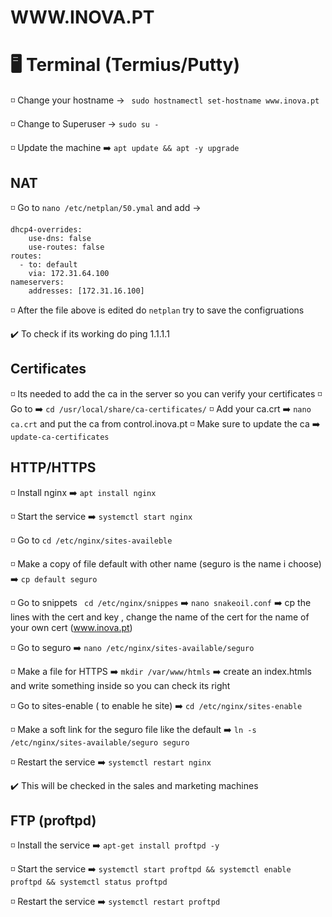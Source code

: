 # WWW.INOVA.PT

# 🖥️ Terminal (Termius/Putty)

◽ Change your hostname -> ` sudo hostnamectl set-hostname www.inova.pt`

◽ Change to Superuser -> `sudo su - `

◽ Update the machine ➡️ `apt update && apt -y upgrade`


## NAT

◽ Go to `nano /etc/netplan/50.ymal` and add ->

```
dhcp4-overrides:
    use-dns: false
    use-routes: false
routes:
  - to: default
    via: 172.31.64.100
nameservers:
    addresses: [172.31.16.100]

```

◽ After the file above is edited do `netplan` try to save the configruations

✔️ To check if its working do ping 1.1.1.1

## Certificates

◽ Its needed to add the ca in the server so you can verify your certificates
◽ Go to ➡️ `cd /usr/local/share/ca-certificates/` 
◽ Add your ca.crt ➡️ `nano ca.crt` and put the ca from control.inova.pt
◽ Make sure to update the ca ➡️ `update-ca-certificates`
## HTTP/HTTPS

◽ Install nginx ➡️ `apt install nginx`

◽ Start the service ➡️ `systemctl start nginx`

◽ Go to `cd /etc/nginx/sites-availeble`

◽ Make a copy of file default with other name (seguro is the name i choose) ➡️ `cp default seguro`

◽ Go to snippets ` cd /etc/nginx/snippes` ➡️ `nano snakeoil.conf` ➡️ cp the lines with the cert and key , change the name of the cert for the name of your own cert (www.inova.pt)

◽ Go to seguro ➡️ `nano /etc/nginx/sites-available/seguro` 




◽ Make a file for HTTPS ➡️ `mkdir /var/www/htmls` ➡️ create an index.htmls and write something inside so you can check its right 

◽ Go to sites-enable ( to enable he site) ➡️ `cd /etc/nginx/sites-enable`

◽ Make a soft link for the seguro file like the default ➡️ `ln -s /etc/nginx/sites-available/seguro seguro`

◽ Restart the service ➡️ `systemctl restart nginx`

✔️ This will be checked in the sales and marketing machines

## FTP (proftpd)

◽ Install the service ➡️ `apt-get install proftpd -y`

◽ Start the service ➡️ `systemctl start proftpd && systemctl enable proftpd && systemctl status proftpd`

◽ Restart the service ➡️ `systemctl restart proftpd`


